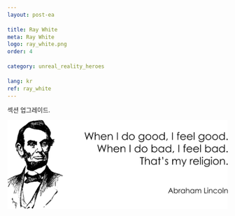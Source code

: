 ```yaml
---
layout: post-ea

title: Ray White
meta: Ray White
logo: ray_white.png
order: 4

category: unreal_reality_heroes

lang: kr
ref: ray_white
---
```


섹션 업그레이드.

<a data-fancybox="gallery" href="/img/programming/Lincoln.png"><img src="/img/programming/Lincoln.png" alt=""></a>
